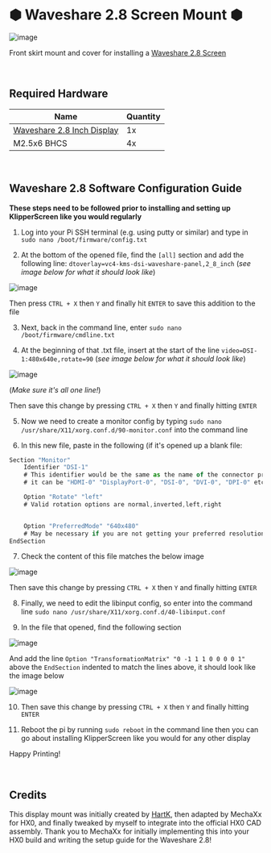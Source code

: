 # &#x2B22; Waveshare 2.8 Screen Mount &#x2B22;
![image](https://github.com/Alexander-T-Moss/Hex-Zero/assets/54496326/f524ae10-6290-42b0-9079-dfc5f761cd1c)

Front skirt mount and cover for installing a [Waveshare 2.8 Screen](https://www.waveshare.com/2.8inch-dsi-lcd.htm)

<br>

## Required Hardware
| Name | Quantity |
| --- | --- |
| [Waveshare 2.8 Inch Display](https://www.waveshare.com/2.8inch-dsi-lcd.htm) | 1x |
| M2.5x6 BHCS | 4x |

<br>

## Waveshare 2.8 Software Configuration Guide
**These steps need to be followed prior to installing and setting up KlipperScreen like you would regularly**
1. Log into your Pi SSH terminal (e.g. using putty or similar) and type in `sudo nano /boot/firmware/config.txt`

2. At the bottom of the opened file, find the `[all]` section and add the following line: `dtoverlay=vc4-kms-dsi-waveshare-panel,2_8_inch` (_see image below for what it should look like_)

![image](https://github.com/Alexander-T-Moss/Hex-Zero/assets/54496326/18b5b8c4-b712-4df9-898d-61078d501016)

Then press `CTRL + X` then `Y` and finally hit `ENTER` to save this addition to the file

3. Next, back in the command line, enter `sudo nano /boot/firmware/cmdline.txt`

4. At the beginning of that .txt file, insert at the start of the line `video=DSI-1:480x640e,rotate=90` (_see image below for what it should look like_)

![image](https://github.com/Alexander-T-Moss/Hex-Zero/assets/54496326/54407e4c-f834-404b-9ec0-22c531be7a96)

(_Make sure it's all one line!_)

Then save this change by pressing `CTRL + X` then `Y` and finally hitting `ENTER`

5. Now we need to create a monitor config by typing `sudo nano /usr/share/X11/xorg.conf.d/90-monitor.conf` into the command line

6. In this new file, paste in the following (if it's opened up a blank file:
```js
Section "Monitor"
    Identifier "DSI-1"
    # This identifier would be the same as the name of the connector printed by$
    # it can be "HDMI-0" "DisplayPort-0", "DSI-0", "DVI-0", "DPI-0" etc

    Option "Rotate" "left"
    # Valid rotation options are normal,inverted,left,right


    Option "PreferredMode" "640x480"
    # May be necessary if you are not getting your preferred resolution.
EndSection
```

7. Check the content of this file matches the below image

![image](https://github.com/Alexander-T-Moss/Hex-Zero/assets/54496326/aaff3a68-8c42-41d7-80d2-1ff40baebf74)

Then save this change by pressing `CTRL + X` then `Y` and finally hitting `ENTER`

8. Finally, we need to edit the libinput config, so enter into the command line `sudo nano /usr/share/X11/xorg.conf.d/40-libinput.conf`

9. In the file that opened, find the following section

![image](https://github.com/Alexander-T-Moss/Hex-Zero/assets/54496326/76f3bb85-11ed-4621-a481-893f1e0efa84)

And add the line `Option "TransformationMatrix" "0 -1 1 1 0 0 0 0 1"` above the `EndSection` indented to match the lines above, it should look like the image below

![image](https://github.com/Alexander-T-Moss/Hex-Zero/assets/54496326/e46864f8-7b00-470a-b67e-947fdcc04438)

10. Then save this change by pressing `CTRL + X` then `Y` and finally hitting `ENTER`

11. Reboot the pi by running `sudo reboot` in the command line then you can go about installing KlipperScreen like you would for any other display

Happy Printing!

<br>

## Credits
This display mount was initially created by [HartK](https://github.com/hartk1213/VoronUsers/tree/master/printer_mods/hartk1213/Voron0.2_2.8_WaveshareDisplay), then adapted by MechaXx for HX0, and finally tweaked by myself to integrate into the official HX0 CAD assembly. Thank you to MechaXx for initially implementing this into your HX0 build and writing the setup guide for the Waveshare 2.8!
